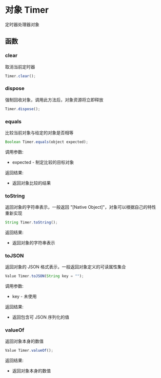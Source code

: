 # 对象 Timer
定时器处理器对象

## 函数
        
### clear
取消当前定时器
```JavaScript
Timer.clear();
```

### dispose
强制回收对象，调用此方法后，对象资源将立即释放
```JavaScript
Timer.dispose();
```

### equals
比较当前对象与给定的对象是否相等
```JavaScript
Boolean Timer.equals(object expected);
```

调用参数:
* expected - 制定比较的目标对象

返回结果:
* 返回对象比较的结果

### toString
返回对象的字符串表示，一般返回 "[Native Object]"，对象可以根据自己的特性重新实现
```JavaScript
String Timer.toString();
```

返回结果:
* 返回对象的字符串表示

### toJSON
返回对象的 JSON 格式表示，一般返回对象定义的可读属性集合
```JavaScript
Value Timer.toJSON(String key = "");
```

调用参数:
* key - 未使用

返回结果:
* 返回包含可 JSON 序列化的值

### valueOf
返回对象本身的数值
```JavaScript
Value Timer.valueOf();
```

返回结果:
* 返回对象本身的数值

